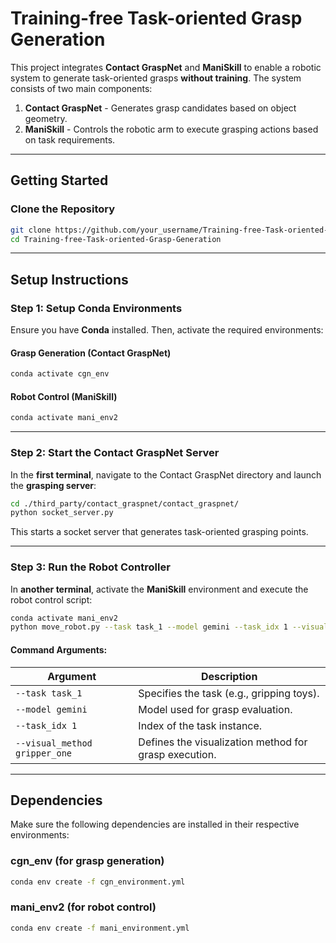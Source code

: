 # Training-free Task-oriented Grasp Generation

This project integrates **Contact GraspNet** and **ManiSkill** to enable a robotic system to generate task-oriented grasps **without training**. The system consists of two main components:

1. **Contact GraspNet** - Generates grasp candidates based on object geometry.
2. **ManiSkill** - Controls the robotic arm to execute grasping actions based on task requirements.

---

## Getting Started

### Clone the Repository
```bash
git clone https://github.com/your_username/Training-free-Task-oriented-Grasp-Generation.git
cd Training-free-Task-oriented-Grasp-Generation
```

---

## Setup Instructions

### Step 1: Setup Conda Environments
Ensure you have **Conda** installed. Then, activate the required environments:

#### Grasp Generation (Contact GraspNet)
```bash
conda activate cgn_env
```

#### Robot Control (ManiSkill)
```bash
conda activate mani_env2
```

---

### Step 2: Start the Contact GraspNet Server
In the **first terminal**, navigate to the Contact GraspNet directory and launch the **grasping server**:

```bash
cd ./third_party/contact_graspnet/contact_graspnet/
python socket_server.py
```
This starts a socket server that generates task-oriented grasping points.

---

### Step 3: Run the Robot Controller
In **another terminal**, activate the **ManiSkill** environment and execute the robot control script:

```bash
conda activate mani_env2
python move_robot.py --task task_1 --model gemini --task_idx 1 --visual_method gripper_one
```

#### Command Arguments:
| Argument | Description |
|----------|------------|
| `--task task_1` | Specifies the task (e.g., gripping toys). |
| `--model gemini` | Model used for grasp evaluation. |
| `--task_idx 1` | Index of the task instance. |
| `--visual_method gripper_one` | Defines the visualization method for grasp execution. |


---

##  Dependencies
Make sure the following dependencies are installed in their respective environments:

### cgn_env (for grasp generation)
```bash
conda env create -f cgn_environment.yml
```

### mani_env2 (for robot control)
```bash
conda env create -f mani_environment.yml
```


